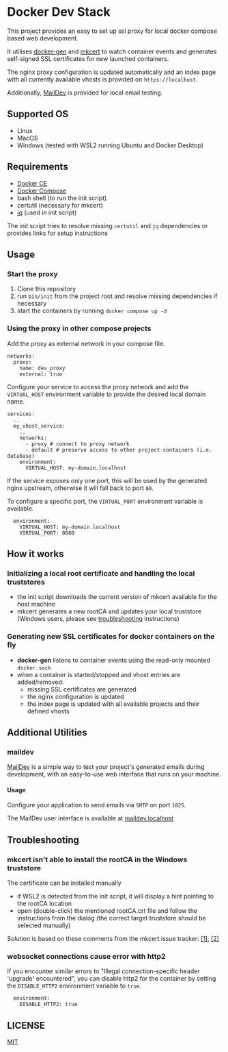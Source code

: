 Docker Dev Stack
================

This project provides an easy to set up ssl proxy for local docker compose based web development.

It utilises [docker-gen](https://github.com/nginx-proxy/docker-gen) and [mkcert](https://github.com/FiloSottile/mkcert)
to watch container events and generates self-signed SSL certificates for new launched containers.

The nginx proxy configuration is updated automatically and an index page with all currently available vhosts is provided on `https://localhost`.

Additionally, [MailDev](#maildev) is provided for local email testing.

Supported OS
------------
- Linux
- MacOS
- Windows (tested with WSL2 running Ubuntu and Docker Desktop)

Requirements
------------
- [Docker CE](https://docs.docker.com/engine/install/)
- [Docker Compose](https://docs.docker.com/compose/)
- bash shell (to run the init script)
- certutil (necessary for mkcert)
- [jq](https://jqlang.github.io/jq/) (used in init script)

The init script tries to resolve missing `certutil` and `jq` dependencies or provides links for setup instructions

Usage
-----

### Start the proxy
1. Clone this repository
2. run `bin/init` from the project root and resolve missing dependencies if necessary
3. start the containers by running `docker compose up -d`

### Using the proxy in other compose projects
Add the proxy as external network in your compose file.
```
networks:
  proxy:
    name: dev_proxy
    external: true
```

Configure your service to access the proxy network and add the `VIRTUAL_HOST` environment variable
to provide the desired local domain name.

```
services:
  ..
  my_vhost_service:
    ..
    networks:
      - proxy # connect to proxy network
      - default # preserve access to other project containers (i.e. database)
    environment:
      VIRTUAL_HOST: my-domain.localhost
```


If the service exposes only one port, this will be used by the generated nginx upstream,
otherwise it will fall back to port `80`.

To configure a specific port, the `VIRTUAL_PORT` environment variable is available.
```
  environment:
    VIRTUAL_HOST: my-domain.localhost
    VIRTUAL_PORT: 8080
```

How it works
------------
### Initializing a local root certificate and handling the local truststores
- the init script downloads the current version of mkcert available for the host machine
- mkcert generates a new rootCA and updates your local truststore
  (Windows users, please see [troubleshooting](#mkcert-isnt-able-to-install-the-rootca-in-the-windows-truststore) instructions) 

### Generating new SSL certificates for docker containers on the fly
- **docker-gen** listens to container events using the read-only mounted `docker.sock`
- when a container is started/stopped and vhost entries are added/removed:
  - missing SSL certificates are generated
  - the nginx configuration is updated
  - the index page is updated with all available projects and their defined vhosts

Additional Utilities
--------------------
### maildev
[MailDev](https://github.com/maildev/maildev) is a simple way to test your project's generated emails during development,
with an easy-to-use web interface that runs on your machine.

#### Usage
Configure your application to send emails via `SMTP` on port `1025`.

The MailDev user interface is available at [maildev.localhost](https://maildev.localhost)

Troubleshooting
---------------
### mkcert isn't able to install the rootCA in the Windows truststore
The certificate can be installed manually
- if WSL2 is detected from the init script, it will display a hint pointing to the rootCA location
- open (double-click) the mentioned rootCA.crt file and follow the instructions from the dialog
  (the correct target truststore should be selected manually)

Solution is based on these comments from the mkcert issue tracker:  [\[1\]](https://github.com/FiloSottile/mkcert/issues/357#issuecomment-1466762021), [\[2\]](https://github.com/FiloSottile/mkcert/issues/357#issuecomment-1471909333)

### websocket connections cause error with http2
If you encounter similar errors to "Illegal connection-specific header 'upgrade' encountered",
you can disable http2 for the container by setting the `DISABLE_HTTP2` environment variable to `true`.

```
  environment:
    DISABLE_HTTP2: true
```

LICENSE
-------
[MIT](LICENSE)
